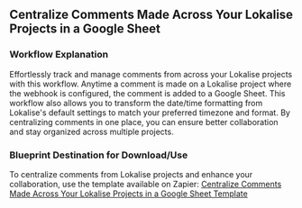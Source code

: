 ## Centralize Comments Made Across Your Lokalise Projects in a Google Sheet  

### Workflow Explanation  

Effortlessly track and manage comments from across your Lokalise projects with this workflow. Anytime a comment is made on a Lokalise project where the webhook is configured, the comment is added to a Google Sheet. This workflow also allows you to transform the date/time formatting from Lokalise's default settings to match your preferred timezone and format. By centralizing comments in one place, you can ensure better collaboration and stay organized across multiple projects.  

### Blueprint Destination for Download/Use  

To centralize comments from Lokalise projects and enhance your collaboration, use the template available on Zapier: [Centralize Comments Made Across Your Lokalise Projects in a Google Sheet Template](https://zapier.com/shared/comment-dashboard-for-all-projects/0258e1863eec3ecb95eff5ebe451339f4af4c657)  
